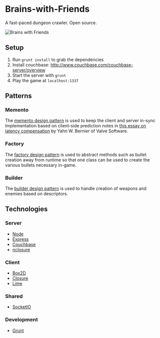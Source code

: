 # Brains-with-Friends

A fast-paced dungeon crawler. Open source.

![Brains with Friends](https://raw.github.com/JacksonGariety/Brains-with-Friends/master/preview.jpg)

## Setup

1. Run `grunt install` to grab the dependencies
2. Install couchbase: http://www.couchbase.com/couchbase-server/overview
3. Start the server with `grunt`
4. Play the game at `localhost:1337`

## Patterns

### Memento
The [memento design pattern](http://coffeescriptcookbook.com/chapters/design_patterns/memento) is used to keep the client and server in-sync
Implementation based on client-side prediction notes in [this essay on latency compensation](https://developer.valvesoftware.com/wiki/Latency_Compensating_Methods_in_Client/Server_In-game_Protocol_Design_and_Optimization) by Yahn W. Bernier of Valve Software.

### Factory
The [factory design pattern](http://coffeescriptcookbook.com/chapters/design_patterns/factory_method) is used to abstract methods such as bullet creation away from runtime so that one class can be used to create the various bullets necessary in-game.

### Builder
The [builder design pattern](http://coffeescriptcookbook.com/chapters/design_patterns/builder) is used to handle creation of weapons and enemies based on descriptors.

## Technologies

### Server
- [Node](https://github.com/joyent/node)
- [Express](https://github.com/visionmedia/express)
- [Couchbase](https://github.com/couchbase/couchnode)
- [nclosure](https://github.com/gatapia/nclosure)

### Client
- [Box2D](http://code.google.com/p/box2d/)
- [Closure](https://developers.google.com/closure/)
- [Lime](https://github.com/digitalfruit/limejs)

### Shared
- [SocketIO](https://github.com/learnboost/socket.io/)

### Development
- [Grunt](https://github.com/gruntjs/grunt)